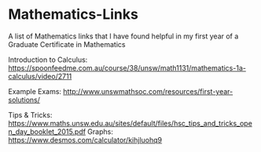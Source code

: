 # Mathematics-Links
A list of Mathematics links that I have found helpful in my first year of a Graduate Certificate in Mathematics

Introduction to Calculus:
https://spoonfeedme.com.au/course/38/unsw/math1131/mathematics-1a-calculus/video/2711

Example Exams:
http://www.unswmathsoc.com/resources/first-year-solutions/

Tips & Tricks:
https://www.maths.unsw.edu.au/sites/default/files/hsc_tips_and_tricks_open_day_booklet_2015.pdf
Graphs:
https://www.desmos.com/calculator/kihjluohq9


